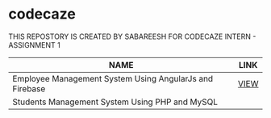 # codecaze
THIS REPOSTORY IS CREATED BY SABAREESH FOR CODECAZE INTERN - ASSIGNMENT 1

<table class="tg">
<thead>
  <tr>
    <th class="tg-0pky">NAME</th>
    <th class="tg-0pky">LINK</th>
  </tr>
</thead>
<tbody>
  <tr>
    <td class="tg-0pky">Employee Management System Using AngularJs and Firebase</td>
    <td class="tg-0pky"><a href="https://github.com/UptimeCoding/codecaze/tree/main/Employee%20Management%20System%20Using%20AngularJs%20and%20Firebase" target="_blank" rel="noopener noreferrer">VIEW</a></td>
  </tr>
  <tr>
    <td class="tg-0pky">Students Management System Using PHP and MySQL </td>
    <td class="tg-0pky"></td>
  </tr>
</tbody>
</table>

